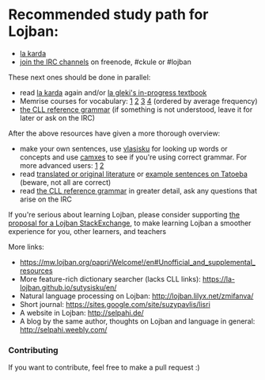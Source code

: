 # Recommended study path for Lojban:
+ [la karda](https://mw.lojban.org/papri/la_karda)
+ [join the IRC channels](https://kiwiirc.com/client/chat.freenode.net/#lojban,#ckule,#jbosnu) on freenode, #ckule or #lojban

These next ones should be done in parallel:
+ read [la karda](https://mw.lojban.org/papri/la_karda) again and/or [la gleki's in-progress textbook](https://mw.lojban.org/papri/The_Crash_Course_(a_draft))
+ Memrise courses for vocabulary: [1](http://www.memrise.com/course/17297/gismu-places-1-of-4/) [2](http://www.memrise.com/course/17298/gismu-places-2-of-4/) [3](http://www.memrise.com/course/17300/gismu-places-3-of-4/) [4](http://www.memrise.com/course/17301/gismu-places-4-of-4/) (ordered by average frequency)
+ [the CLL reference grammar](http://lojban.github.io/cll/) (if something is not understood, leave it for later or ask on the IRC)

After the above resources have given a more thorough overview:
+ make your own sentences, use [vlasisku](http://vlasisku.lojban.org/) for looking up words or concepts and use [camxes](http://camxes.lojban.org/) to see if you're using correct grammar. For more advanced users: [1](http://mw.lojban.org/extensions/ilmentufa/glosser/glosser.htm) [2](http://lojban.github.io/ilmentufa/camxes.html)
+ read [translated or original literature](https://mw.lojban.org/papri/te_gerna_la_lojban) or [example sentences on Tatoeba](https://tatoeba.org/eng/sentences/search?query=&from=jbo&to=eng&orphans=no&unapproved=&user=&tags=&has_audio=&trans_filter=limit&trans_to=jbo&trans_link=&trans_user=&trans_orphan=&trans_unapproved=&trans_has_audio=&sort=random) (beware, not all are correct)
+ read [the CLL reference grammar](http://lojban.github.io/cll/) in greater detail, ask any questions that arise on the IRC

If you're serious about learning Lojban, please consider supporting [the proposal for a Lojban StackExchange](area51.stackexchange.com/proposals/103478/lojban-the-logical-language), to make learning Lojban a smoother experience for you, other learners, and teachers

More links:
+ https://mw.lojban.org/papri/Welcome!/en#Unofficial_and_supplemental_resources
+ More feature-rich dictionary searcher (lacks CLL links): https://la-lojban.github.io/sutysisku/en/
+ Natural language processing on Lojban: http://lojban.lilyx.net/zmifanva/
+ Short journal: https://sites.google.com/site/suzypavlis/lisri
+ A website in Lojban: http://selpahi.de/
+ A blog by the same author, thoughts on Lojban and language in general: http://selpahi.weebly.com/


### Contributing
If you want to contribute, feel free to make a pull request :)